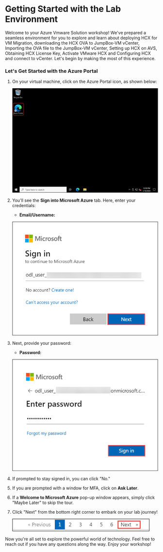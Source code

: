 # **Getting Started with the Lab Environment**
 
Welcome to your Azure Vmware Solution workshop! We've prepared a seamless environment for you to explore and learn about deploying HCX for VM Migration, downloading the HCX OVA to JumpBox-VM vCenter, Importing the OVA file to the JumpBox-VM vCenter, Setting up HCX on AVS, Obtaining HCX License Key, Activate VMware HCX and Configuring HCX and connect to vCenter. Let's begin by making the most of this experience.

### **Let's Get Started with the Azure Portal**
 
1. On your virtual machine, click on the Azure Portal icon, as shown below:
 
    ![Launch Azure Portal](../Images/gG.png)
 
2. You'll see the **Sign into Microsoft Azure** tab. Here, enter your credentials:
 
   - **Email/Username:** <inject key="AzureAdUserEmail"></inject>
 
    ![Enter Your Username](../Images/gH.png)
 
3. Next, provide your password:
 
   - **Password:** <inject key="AzureAdUserPassword"></inject>
 
   ![Enter Your Password](../Images/gI.png)
 
4. If prompted to stay signed in, you can click "No."

5. If you are prompted with a window for MFA, click on **Ask Later**.

6. If a **Welcome to Microsoft Azure** pop-up window appears, simply click "Maybe Later" to skip the tour.
 
7. Click "Next" from the bottom right corner to embark on your lab journey!
 
     ![Start Your Azure Journey](../Images/gJ.png)
 
Now you're all set to explore the powerful world of technology. Feel free to reach out if you have any questions along the way. Enjoy your workshop!
